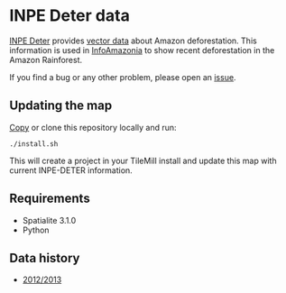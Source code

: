 # INPE Deter data

[INPE Deter](http://www.obt.inpe.br/deter/) provides [vector data](http://www.obt.inpe.br/deter/dados) about Amazon deforestation. This information is used in [InfoAmazonia](http://InfoAmazonia.org) to show recent deforestation in the Amazon Rainforest.

If you find a bug or any other problem, please open an [issue](https://github.com/oeco/inpe-deter/issues).

## Updating the map

[Copy](https://github.com/oeco/inpe-deter/archive/master.zip) or clone this repository locally and run:

    ./install.sh

This will create a project in your TileMill install and update this map with current INPE-DETER information.

## Requirements

* Spatialite 3.1.0
* Python

## Data history

* [2012/2013](https://github.com/oeco/inpe-deter/raw/master/data/deter_2012-2013.sqlite)

